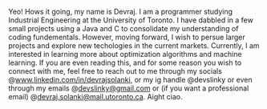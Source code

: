 Yeo! Hows it going, my name is Devraj. I am a programmer studying Industrial Engineering at the University of Toronto. I have dabbled in a few small projects using a Java and C to consolidate my understanding of coding fundementals. However, moving forward, I wish to persue larger projects and explore new techologies in the current markets. Currently, I am interested in learning more about optimization algorithms and machine learning. If you are even reading this, and for some reason you wish to connect with me, feel free to reach out to me through my socials @www.linkedin.com/in/devrajsolanki, or my ig handle @devslinky or even through my emails @devslinky@gmail.com or (if you want a professional email) @devraj.solanki@mail.utoronto.ca. Aight ciao. 
